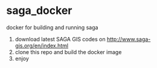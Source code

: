 # saga_docker
docker for building and running saga

1. download latest SAGA GIS codes on http://www.saga-gis.org/en/index.html
2. clone this repo and build the docker image
3. enjoy
